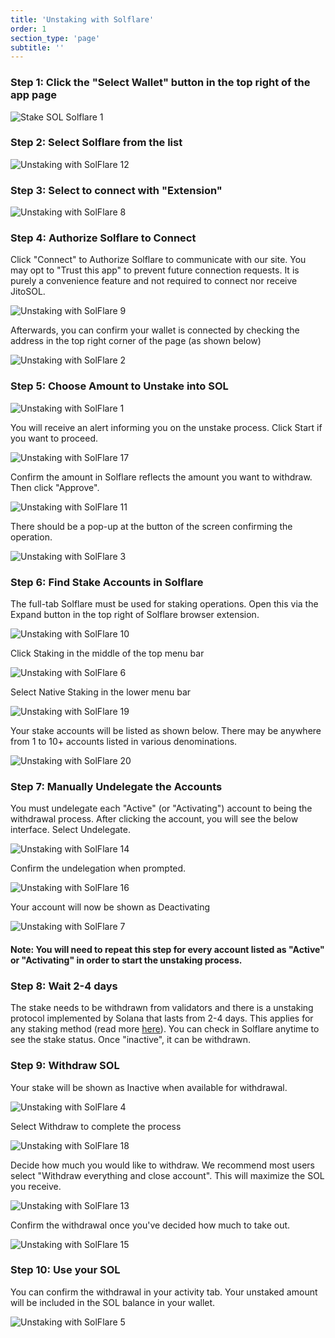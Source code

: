 ```yaml
---
title: 'Unstaking with Solflare'
order: 1
section_type: 'page'
subtitle: ''
---
```



### Step 1: Click the "Select Wallet" button in the top right of the app page

![Stake SOL Solflare 1](/shared/images/jitosol/Stake_SOL_Solflare_1.png)

### Step 2: Select Solflare from the list

![Unstaking with SolFlare 12](/shared/images/jitosol/Unstaking_with_SolFlare_12.png)

### Step 3: Select to connect with "Extension"

![Unstaking with SolFlare 8](/shared/images/jitosol/Unstaking_with_SolFlare_8.png)

### Step 4: Authorize Solflare to Connect

Click "Connect" to Authorize Solflare to communicate with our site. You may opt to "Trust this app" to prevent future connection requests. It is purely a convenience feature and not required to connect nor receive JitoSOL.

![Unstaking with SolFlare 9](/shared/images/jitosol/Unstaking_with_SolFlare_9.png)

Afterwards, you can confirm your wallet is connected by checking the address in the top right corner of the page (as shown below)

![Unstaking with SolFlare 2](/shared/images/jitosol/Unstaking_with_SolFlare_2.png)

### Step 5: Choose Amount to Unstake into SOL

![Unstaking with SolFlare 1](/shared/images/jitosol/Unstaking_with_SolFlare_1.png)

You will receive an alert informing you on the unstake process. Click Start if you want to proceed.

![Unstaking with SolFlare 17](/shared/images/jitosol/Unstaking_with_SolFlare_17.png)

Confirm the amount in Solflare reflects the amount you want to withdraw. Then click "Approve".

![Unstaking with SolFlare 11](/shared/images/jitosol/Unstaking_with_SolFlare_11.png)

There should be a pop-up at the button of the screen confirming the operation.

![Unstaking with SolFlare 3](/shared/images/jitosol/Unstaking_with_SolFlare_3.png)

### Step 6: Find Stake Accounts in Solflare

The full-tab Solflare must be used for staking operations. Open this via the Expand button in the top right of Solflare browser extension.

![Unstaking with SolFlare 10](/shared/images/jitosol/Unstaking_with_SolFlare_10.png)

Click Staking in the middle of the top menu bar

![Unstaking with SolFlare 6](/shared/images/jitosol/Unstaking_with_SolFlare_6.png)

Select Native Staking in the lower menu bar

![Unstaking with SolFlare 19](/shared/images/jitosol/Unstaking_with_SolFlare_19.png)

Your stake accounts will be listed as shown below. There may be anywhere from 1 to 10+ accounts listed in various denominations.

![Unstaking with SolFlare 20](/shared/images/jitosol/Unstaking_with_SolFlare_20.png)

### Step 7: Manually Undelegate the Accounts

You must undelegate each "Active" (or "Activating") account to being the withdrawal process. After clicking the account, you will see the below interface. Select Undelegate.

![Unstaking with SolFlare 14](/shared/images/jitosol/Unstaking_with_SolFlare_14.png)

Confirm the undelegation when prompted.

![Unstaking with SolFlare 16](/shared/images/jitosol/Unstaking_with_SolFlare_16.png)

Your account will now be shown as Deactivating

![Unstaking with SolFlare 7](/shared/images/jitosol/Unstaking_with_SolFlare_7.png)

#### Note: You will need to repeat this step for every account listed as "Active" or "Activating" in order to start the unstaking process.

### Step 8: Wait 2-4 days

The stake needs to be withdrawn from validators and there is a unstaking protocol implemented by Solana that lasts from 2-4 days. This applies for any staking method (read more [here](https://docs.solana.com/cluster/stake-delegation-and-rewards#stake-warmup-cooldown-withdrawal)). You can check in Solflare anytime to see the stake status. Once "inactive", it can be withdrawn.

### Step 9: Withdraw SOL

Your stake will be shown as Inactive when available for withdrawal.

![Unstaking with SolFlare 4](/shared/images/jitosol/Unstaking_with_SolFlare_4.png)

Select Withdraw to complete the process

![Unstaking with SolFlare 18](/shared/images/jitosol/Unstaking_with_SolFlare_18.png)

Decide how much you would like to withdraw. We recommend most users select "Withdraw everything and close account". This will maximize the SOL you receive.

![Unstaking with SolFlare 13](/shared/images/jitosol/Unstaking_with_SolFlare_13.png)

Confirm the withdrawal once you've decided how much to take out.

![Unstaking with SolFlare 15](/shared/images/jitosol/Unstaking_with_SolFlare_15.png)

### Step 10: Use your SOL

You can confirm the withdrawal in your activity tab. Your unstaked amount will be included in the SOL balance in your wallet.

![Unstaking with SolFlare 5](/shared/images/jitosol/Unstaking_with_SolFlare_5.png)
